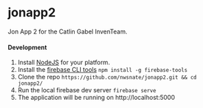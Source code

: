 # jonapp2

Jon App 2 for the Catlin Gabel InvenTeam.

#### Development

1. Install [NodeJS](https://nodejs.org/en/download/) for your platform.
2. Install the [firebase CLI tools](https://firebase.google.com/docs/cli/) `npm install -g firebase-tools`
3. Clone the repo `https://github.com/nwsnate/jonapp2.git && cd jonapp2/`
4. Run the local firebase dev server `firebase serve`
5. The application will be running on http://localhost:5000


